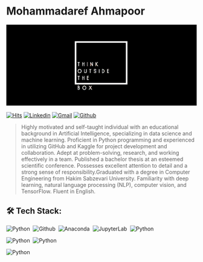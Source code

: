# Mohammadaref Ahmapoor
[![](./file/header.png)](#)

[![Hits](https://hits.seeyoufarm.com/api/count/incr/badge.svg?url=https%3A%2F%2Fgithub.com%2FArefahmadpoor&count_bg=%234FDD62&title_bg=%23373434&icon=&icon_color=%23FFFFFF&title=Profile+views+&edge_flat=false)](https://hits.seeyoufarm.com)
[![Linkedin](https://img.shields.io/badge/-LinkedIn-blue?style=flat&logo=Linkedin&logoColor=white)]( https://www.linkedin.com/in/mohammadaref-ahmadpoor-8b789b230/)
[![Gmail](https://img.shields.io/badge/-Gmail-c14438?style=flat&logo=Gmail&logoColor=white)](mailto:mohammadarefahmadpoor@gmail.com)
[![Github](https://img.shields.io/github/followers/Arefahmadpoor?label=Follow&style=social)](https://github.com/Arefahmadpoor)

> Highly motivated and self-taught individual with an educational background in Artificial Intelligence, specializing in data science and machine learning. Proficient in Python programming and experienced in utilizing GitHub and Kaggle for project development and collaboration. Adept at problem-solving, research, and working effectively in a team. Published a bachelor thesis at an esteemed scientific conference. Possesses excellent attention to detail and a strong sense of responsibility.Graduated with a degree in Computer Engineering from Hakim Sabzevari University. Familiarity with deep learning, natural language processing (NLP), computer vision, and TensorFlow. Fluent in English.


## 🛠️ Tech Stack:
![Python](https://img.shields.io/badge/-Python-555?style=flat&logo=python)&nbsp;
![Github](https://img.shields.io/badge/-Github-555?style=flat&logo=GitHub)&nbsp;
![Anaconda](https://img.shields.io/badge/-Anaconda-555?style=flat&logo=Anaconda)&nbsp;
![JupyterLab](https://img.shields.io/badge/-JupyterLab-555?style=flat&logo=Jupyter)&nbsp;
![Python](https://img.shields.io/badge/-Python-555?style=flat&logo=python)&nbsp;

![Python](https://img.shields.io/badge/-Python-555?style=flat&logo=python)&nbsp;
![Python](https://img.shields.io/badge/-Python-555?style=flat&logo=python)&nbsp;

![Python](https://img.shields.io/badge/-Python-555?style=flat&logo=python)&nbsp;


